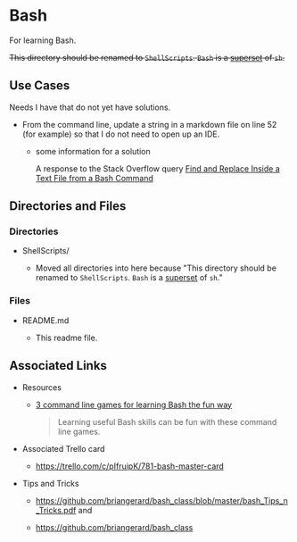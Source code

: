 # Bash

For learning Bash.

~~This directory should be renamed to `ShellScripts`.
`Bash` is a [superset](https://stackoverflow.com/a/5725297/8210460) of `sh`.~~

## Use Cases

Needs I have that do not yet have solutions.

- From the command line, update a string in a markdown file on line 52 (for example) so that I do not need to open up an IDE.

  - some information for a solution

    A response to the Stack Overflow query [Find and Replace Inside a Text File from a Bash Command](https://stackoverflow.com/a/525612)

## Directories and Files

### Directories

- ShellScripts/

  - Moved all directories into here because "This directory should be renamed to `ShellScripts`. `Bash` is a [superset](https://stackoverflow.com/a/5725297/8210460) of `sh`."

### Files

- README.md

  - This readme file.

## Associated Links

- Resources

  - [3 command line games for learning Bash the fun way](https://opensource.com/article/19/10/learn-bash-command-line-games)

    > Learning useful Bash skills can be fun with these command line games.

- Associated Trello card

  - https://trello.com/c/pIfruipK/781-bash-master-card

- Tips and Tricks

  - https://github.com/briangerard/bash_class/blob/master/bash_Tips_n_Tricks.pdf and

  - https://github.com/briangerard/bash_class
